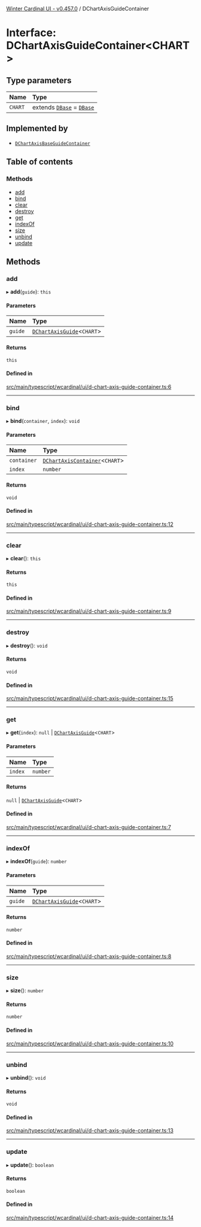[Winter Cardinal UI - v0.457.0](../index.md) / DChartAxisGuideContainer

# Interface: DChartAxisGuideContainer\<CHART\>

## Type parameters

| Name | Type |
| :------ | :------ |
| `CHART` | extends [`DBase`](../classes/DBase.md) = [`DBase`](../classes/DBase.md) |

## Implemented by

- [`DChartAxisBaseGuideContainer`](../classes/DChartAxisBaseGuideContainer.md)

## Table of contents

### Methods

- [add](DChartAxisGuideContainer.md#add)
- [bind](DChartAxisGuideContainer.md#bind)
- [clear](DChartAxisGuideContainer.md#clear)
- [destroy](DChartAxisGuideContainer.md#destroy)
- [get](DChartAxisGuideContainer.md#get)
- [indexOf](DChartAxisGuideContainer.md#indexof)
- [size](DChartAxisGuideContainer.md#size)
- [unbind](DChartAxisGuideContainer.md#unbind)
- [update](DChartAxisGuideContainer.md#update)

## Methods

### add

▸ **add**(`guide`): `this`

#### Parameters

| Name | Type |
| :------ | :------ |
| `guide` | [`DChartAxisGuide`](DChartAxisGuide.md)\<`CHART`\> |

#### Returns

`this`

#### Defined in

[src/main/typescript/wcardinal/ui/d-chart-axis-guide-container.ts:6](https://github.com/winter-cardinal/winter-cardinal-ui/blob/v0.457.0/src/main/typescript/wcardinal/ui/d-chart-axis-guide-container.ts#L6)

___

### bind

▸ **bind**(`container`, `index`): `void`

#### Parameters

| Name | Type |
| :------ | :------ |
| `container` | [`DChartAxisContainer`](DChartAxisContainer.md)\<`CHART`\> |
| `index` | `number` |

#### Returns

`void`

#### Defined in

[src/main/typescript/wcardinal/ui/d-chart-axis-guide-container.ts:12](https://github.com/winter-cardinal/winter-cardinal-ui/blob/v0.457.0/src/main/typescript/wcardinal/ui/d-chart-axis-guide-container.ts#L12)

___

### clear

▸ **clear**(): `this`

#### Returns

`this`

#### Defined in

[src/main/typescript/wcardinal/ui/d-chart-axis-guide-container.ts:9](https://github.com/winter-cardinal/winter-cardinal-ui/blob/v0.457.0/src/main/typescript/wcardinal/ui/d-chart-axis-guide-container.ts#L9)

___

### destroy

▸ **destroy**(): `void`

#### Returns

`void`

#### Defined in

[src/main/typescript/wcardinal/ui/d-chart-axis-guide-container.ts:15](https://github.com/winter-cardinal/winter-cardinal-ui/blob/v0.457.0/src/main/typescript/wcardinal/ui/d-chart-axis-guide-container.ts#L15)

___

### get

▸ **get**(`index`): ``null`` \| [`DChartAxisGuide`](DChartAxisGuide.md)\<`CHART`\>

#### Parameters

| Name | Type |
| :------ | :------ |
| `index` | `number` |

#### Returns

``null`` \| [`DChartAxisGuide`](DChartAxisGuide.md)\<`CHART`\>

#### Defined in

[src/main/typescript/wcardinal/ui/d-chart-axis-guide-container.ts:7](https://github.com/winter-cardinal/winter-cardinal-ui/blob/v0.457.0/src/main/typescript/wcardinal/ui/d-chart-axis-guide-container.ts#L7)

___

### indexOf

▸ **indexOf**(`guide`): `number`

#### Parameters

| Name | Type |
| :------ | :------ |
| `guide` | [`DChartAxisGuide`](DChartAxisGuide.md)\<`CHART`\> |

#### Returns

`number`

#### Defined in

[src/main/typescript/wcardinal/ui/d-chart-axis-guide-container.ts:8](https://github.com/winter-cardinal/winter-cardinal-ui/blob/v0.457.0/src/main/typescript/wcardinal/ui/d-chart-axis-guide-container.ts#L8)

___

### size

▸ **size**(): `number`

#### Returns

`number`

#### Defined in

[src/main/typescript/wcardinal/ui/d-chart-axis-guide-container.ts:10](https://github.com/winter-cardinal/winter-cardinal-ui/blob/v0.457.0/src/main/typescript/wcardinal/ui/d-chart-axis-guide-container.ts#L10)

___

### unbind

▸ **unbind**(): `void`

#### Returns

`void`

#### Defined in

[src/main/typescript/wcardinal/ui/d-chart-axis-guide-container.ts:13](https://github.com/winter-cardinal/winter-cardinal-ui/blob/v0.457.0/src/main/typescript/wcardinal/ui/d-chart-axis-guide-container.ts#L13)

___

### update

▸ **update**(): `boolean`

#### Returns

`boolean`

#### Defined in

[src/main/typescript/wcardinal/ui/d-chart-axis-guide-container.ts:14](https://github.com/winter-cardinal/winter-cardinal-ui/blob/v0.457.0/src/main/typescript/wcardinal/ui/d-chart-axis-guide-container.ts#L14)
